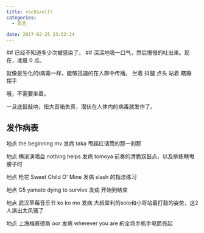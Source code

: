 ```yaml
---
title: rock&roll!
categories:
  - 叹言
 
date: 2017-02-25 23:52:24
---
```

<p></p>
<!-- more -->
## 已经不知道多少次被感染了。
## 深深地吸一口气，然后慢慢的吐出来。现在，凌晨 0 点。

就像是生化的t病毒一样，能够迅速的在人群中传播。
坐着  抖腿 点头
站着  瞎蹦 摆手

哦，不需要坐着。

一旦底鼓敲响，扭大音箱失真，潜伏在人体内的病毒就发作了。

## 发作病表

地点
the beginning mv
发病
taka 甩起红话筒的那一刹那

地点
横滨演唱会 nothing helps
发病
tomoya 前奏的清脆双鼓点，以及排练瞎甩膀子时

地点
枪花 Sweet Child O' Mine 
发病
slash 的指法练习

地点
G5 yamato dying to survive
发病
开始到结束

地点
武汉草莓音乐节 ko ko mo
发病
大叔犀利的solo和小哥站着打鼓的姿势，这2人演出太风骚了

地点
上海梅赛德斯 oor
发病
wherever you are 的全场手机手电筒亮起

